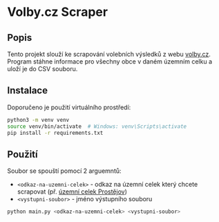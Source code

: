 #  Volby.cz Scraper

## Popis
Tento projekt slouží ke scrapování volebních výsledků z webu [volby.cz](https://www.volby.cz). Program stáhne informace pro všechny obce v daném územním celku a uloží je do CSV souboru.

## Instalace
Doporučeno je použití virtuálního prostředí:

```bash
python3 -m venv venv
source venv/bin/activate  # Windows: venv\Scripts\activate
pip install -r requirements.txt
```

## Použití
Soubor se spouští pomocí 2 arguemntů:
- `<odkaz-na-uzemni-celek>` - odkaz na územní celek který chcete scrapovat (př. [územní celek Prostějov](https://www.volby.cz/pls/ps2017nss/ps32?xjazyk=CZ&xkraj=12&xnumnuts=7103))
- `<vystupni-soubor>` - jméno výstupního souboru

```bash
python main.py <odkaz-na-uzemni-celek> <vystupni-soubor>
```
